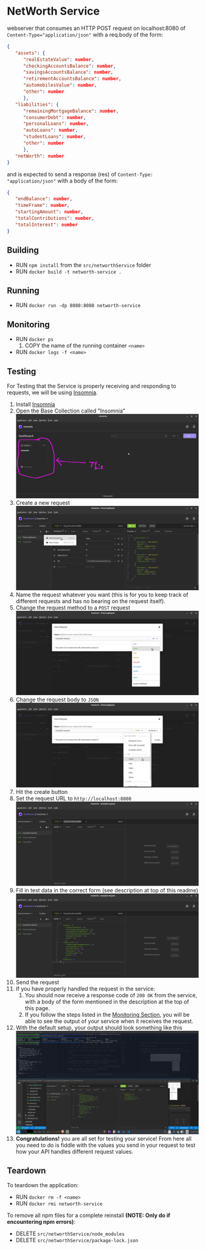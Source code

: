# NetWorth Service

webserver that consumes an HTTP POST request on localhost:8080 of `Content-Type="application/json"` with a req.body of the form:

```JSON
{
   "assets": {
      "realEstateValue": number,
      "checkingAccountsBalance": number,
      "savingsAccountsBalance": number,
      "retirementAccountsBalance": number,
      "automobilesValue": number,
      "other": number
      },
   "liabilities": {
      "remainingMortgageBalance": number,
      "consumerDebt": number,
      "personalLoans": number,
      "autoLoans": number,
      "studentLoans": number,
      "other": number
      },
   "netWorth": number
}
```

and is expected to send a response (res) of `Content-Type: "application/json"` with a body of the form:

```JSON
{
   "endBalance": number,
   "timeFrame": number,
   "startingAmount": number,
   "totalContributions": number,
   "totalInterest": number
}
```

## Building

- RUN `npm install` from the `src/networthService` folder
- RUN `docker build -t networth-service .`

## Running

- RUN `docker run -dp 8080:8080 networth-service`

## Monitoring

- RUN `docker ps`
   1. COPY the name of the running container `<name>`
- RUN `docker logs -f <name>`

## Testing

For Testing that the Service is properly receiving and responding to requests, we will be using [Insomnia](https://insomnia.rest/).

1. Install [Insomnia](https://insomnia.rest/)
2. Open the Base Collection called "Insomnia" ![insomnia_testing_1.png](../../documentation/images/insomnia_testing_1.png)
3. Create a new request ![insomnia_testing_2.png](../../documentation/images/insomnia_testing_2.png)
4. Name the request whatever you want (this is for you to keep track of different requests and has no bearing on the request itself).
5. Change the request method to a `POST` request ![insomnia_testing_3.png](../../documentation/images/insomnia_testing_3.png)
6. Change the request body to `JSON` ![insomnia_testing_4_JSON.png](../../documentation/images/insomnia_testing_4_JSON.png)
7. Hit the create button
8. Set the request URL to `http://localhost:8080` ![insomnia_testing_5_JSON.png](../../documentation/images/insomnia_testing_5_JSON.png)
9. Fill in test data in the correct form (see description at top of this readme) ![insomnia_testing_6_networth.png](../../documentation/images/insomnia_testing_6_networth.png)
10. Send the request
11. If you have properly handled the request in the service:
    1. You should now receive a response code of `200 OK` from the service, with a body of the form mentioned in the description at the top of this page.
    2. If you follow the steps listed in the [Monitoring Section](##Monitoring), you will be able to see the output of your service when it receives the request.
12. With the default setup, your output should look something like this ![insomnia_testing_7_networth.png](../../documentation/images/insomnia_testing_7_networth.png)
13. **Congratulations!** you are all set for testing your service! From here all you need to do is fiddle with the values you send in your request to test how your API handles different request values.

## Teardown

To teardown the application:

- RUN `docker rm -f <name>`
- RUN `docker rmi networth-service`

To remove all npm files for a complete reinstall **(NOTE: Only do if encountering npm errors)**:

- DELETE `src/networthService/node_modules`
- DELETE `src/networthService/package-lock.json`

